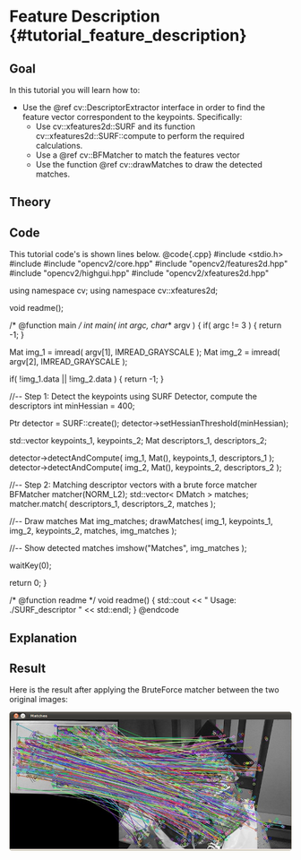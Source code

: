 Feature Description {#tutorial_feature_description}
===================

Goal
----

In this tutorial you will learn how to:

-   Use the @ref cv::DescriptorExtractor interface in order to find the feature vector correspondent
    to the keypoints. Specifically:
    -   Use cv::xfeatures2d::SURF and its function cv::xfeatures2d::SURF::compute to perform the
        required calculations.
    -   Use a @ref cv::BFMatcher to match the features vector
    -   Use the function @ref cv::drawMatches to draw the detected matches.

Theory
------

Code
----

This tutorial code's is shown lines below.
@code{.cpp}
#include <stdio.h>
#include <iostream>
#include "opencv2/core.hpp"
#include "opencv2/features2d.hpp"
#include "opencv2/highgui.hpp"
#include "opencv2/xfeatures2d.hpp"

using namespace cv;
using namespace cv::xfeatures2d;

void readme();

/* @function main */
int main( int argc, char** argv )
{
  if( argc != 3 )
   { return -1; }

  Mat img_1 = imread( argv[1], IMREAD_GRAYSCALE );
  Mat img_2 = imread( argv[2], IMREAD_GRAYSCALE );

  if( !img_1.data || !img_2.data )
   { return -1; }

  //-- Step 1: Detect the keypoints using SURF Detector, compute the descriptors
  int minHessian = 400;

  Ptr<SURF> detector = SURF::create();
  detector->setHessianThreshold(minHessian);

  std::vector<KeyPoint> keypoints_1, keypoints_2;
  Mat descriptors_1, descriptors_2;

  detector->detectAndCompute( img_1, Mat(), keypoints_1, descriptors_1 );
  detector->detectAndCompute( img_2, Mat(), keypoints_2, descriptors_2 );

  //-- Step 2: Matching descriptor vectors with a brute force matcher
  BFMatcher matcher(NORM_L2);
  std::vector< DMatch > matches;
  matcher.match( descriptors_1, descriptors_2, matches );

  //-- Draw matches
  Mat img_matches;
  drawMatches( img_1, keypoints_1, img_2, keypoints_2, matches, img_matches );

  //-- Show detected matches
  imshow("Matches", img_matches );

  waitKey(0);

  return 0;
  }

 /* @function readme */
 void readme()
 { std::cout << " Usage: ./SURF_descriptor <img1> <img2>" << std::endl; }
@endcode

Explanation
-----------

Result
------

Here is the result after applying the BruteForce matcher between the two original images:

![](images/Feature_Description_BruteForce_Result.jpg)
